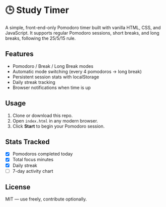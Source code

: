 # 🕒 Study Timer

A simple, front-end-only Pomodoro timer built with vanilla HTML, CSS, and JavaScript.
It supports regular Pomodoro sessions, short breaks, and long breaks, following the 25/5/15 rule.

## Features

- Pomodoro / Break / Long Break modes
- Automatic mode switching (every 4 pomodoros → long break)
- Persistent session stats with localStorage
- Daily streak tracking
- Browser notifications when time is up

## Usage

1. Clone or download this repo.
2. Open `index.html` in any modern browser.
3. Click **Start** to begin your Pomodoro session.

## Stats Tracked
- [x] Pomodoros completed today
- [x] Total focus minutes
- [x] Daily streak
- [ ] 7-day activity chart

## License

MIT — use freely, contribute optionally.